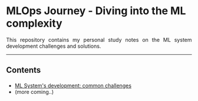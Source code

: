 # MLOps Journey - Diving into the ML complexity

<p align="justify">
This repository contains my personal study notes on the ML system development challenges and solutions.
</p>

---
## Contents <p id="contents"></p>

- [ML System's development: common challenges](study-notes/challenges/challenges.md)
- (more coming..)